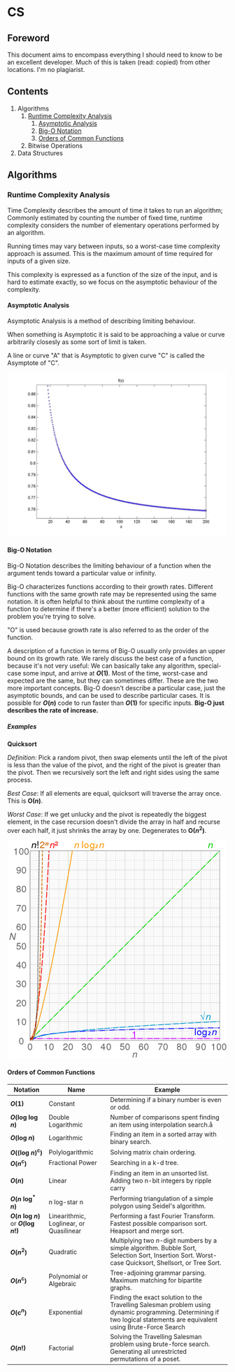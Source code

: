 # CS

## Foreword

This document aims to encompass everything I should need to know to be an excellent developer. Much of this is taken (read: copied) from other locations. I'm no plagiarist.

## Contents

1. Algorithms
    1. [Runtime Complexity Analysis](#runtime-complexity-analysis)
        1. [Asymptotic Analysis](#asymptotic-analysis)
        2. [Big-O Notation](#big-o-notation)
        3. [Orders of Common Functions](#orders-of-common-functions)
    2. Bitwise Operations
2. Data Structures


## Algorithms

### Runtime Complexity Analysis

Time Complexity describes the amount of time it takes to run an algorithm; Commonly estimated by counting the number of fixed time, runtime complexity considers the number of elementary operations performed by an algorithm.

Running times may vary between inputs, so a worst-case time complexity approach is assumed. This is the maximum amount of time required for inputs of a given size.

This complexity is expressed as a function of the size of the input, and is hard to estimate exactly, so we focus on the asymptotic behaviour of the complexity.

#### Asymptotic Analysis

Asymptotic Analysis is a method of describing limiting behaviour.

When something is Asymptotic it is said to be approaching a value or curve arbitrarily closesly as some sort of limit is taken.

A line or curve "A" that is Asymptotic to given curve "C" is called the Asymptote of "C".

<p align="center">
    <img src="./images/Asymptote.jpg" width="500" />
</p>


#### Big-O Notation

Big-O Notation describes the limiting behaviour of a function when the argument tends toward a particular value or infinity.

Big-O characterizes functions according to their growth rates. Different functions with the same growth rate may be represented using the same notation. It is often helpful to think about the runtime complexity of a function to determine if there's a better (more efficient) solution to the problem you're trying to solve.

"O" is used because growth rate is also referred to as the order of the function.

A description of a function in terms of Big-O usually only provides an upper bound on its growth rate. We rarely discuss the best case of a function, because it's not very useful: We can basically take any algorithm, special-case some input, and arrive at **_O_(1)**. Most of the time, worst-case and expected are the same, but they can sometimes differ. These are the two more important concepts. Big-O doesn't describe a particular case, just the asymptotic bounds, and can be used to describe particular cases. It is possible for **_O_(_n_)** code to run faster than **_O_(1)** for specific inputs. **Big-O just describes the rate of increase.**

##### Examples

**Quicksort**

*Definition*: Pick a random pivot, then swap elements until the left of the pivot is less than the value of the pivot, and the right of the pivot is greater than the pivot. Then we recursively sort the left and right sides using the same process.

*Best Case*: If all elements are equal, quicksort will traverse the array once. This is **O(_n_)**.

*Worst Case*: If we get unlucky and the pivot is repeatedly the biggest element, in the case recursion doesn't divide the array in half and recurse over each half, it just shrinks the array by one. Degenerates to **O(_n_<sup>2</sup>)**.

<p align="center">
    <img src="./images/Common-Functions.png" width="500" />
</p>


#### Orders of Common Functions

Notation |  Name | Example
----------|------------|---------
**_O_(1)** | Constant | Determining if a binary number is even or odd.
**_O_(log log _n_)** | Double Logarithmic | Number of comparisons spent finding an item using interpolation search.å
**_O_(log _n_)** | Logarithmic | Finding an item in a sorted array with binary search.
**_O_((log _n_)<sup>c</sup>)** | Polylogarithmic | Solving matrix chain ordering.
**_O_(_n_<sup>c</sup>)** | Fractional Power | Searching in a k-d tree.
**_O_(_n_)** | Linear | Finding an item in an unsorted list. Adding two n-bit integers by ripple carry
**_O_(_n_ log<sup>*</sup> _n_)** | n log-star n | Performing triangulation of a simple polygon using Seidel's algorithm.
**_O_(_n_ log _n_)** or **_O_(log _n_!)** | Linearithmic, Loglinear, or Quasilinear | Performing a fast Fourier Transform. Fastest possible comparison sort. Heapsort and merge sort.
**_O_(_n_<sup>2</sup>)** | Quadratic | Multiplying two _n_-digit numbers by a simple algorithm. Bubble Sort, Selection Sort, Insertion Sort. Worst-case Quicksort, Shellsort, or Tree Sort.
**_O_(_n_<sup>c</sup>)** | Polynomial or Algebraic | Tree-adjoining grammar parsing. Maximum matching for bipartite graphs.
**_O_(c<sup>_n_</sup>)** | Exponential | Finding the exact solution to the Travelling Salesman problem using dynamic programming. Determining if two logical statements are equivalent using Brute-Force Search
**_O_(_n_!)** | Factorial | Solving the Travelling Salesman problem using brute-force search. Generating all unrestricted permutations of a poset.
